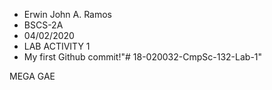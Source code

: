 - Erwin John A. Ramos
- BSCS-2A
- 04/02/2020
- LAB ACTIVITY 1
- My first Github commit!"# 18-020032-CmpSc-132-Lab-1" 

MEGA GAE
